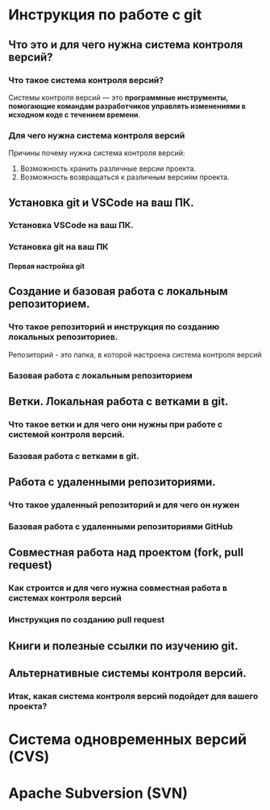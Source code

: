 # Инструкция по работе с git

## Что это и для чего нужна система контроля версий?

### Что такое система контроля версий?
Системы контроля версий — это **программные инструменты, помогающие командам разработчиков управлять изменениями в исходном коде с течением времени**.

### Для чего нужна система контроля версий
Причины почему нужна система контроля версий:
1. Возможность хранить различные версии проекта.
2. Возможность возвращаться к различным версиям проекта.

## Установка git и VSCode на ваш ПК.

### Установка VSCode на ваш ПК.

### Установка git на ваш ПК

#### Первая настройка git

## Создание и базовая работа с локальным репозиторием.

### Что такое репозиторий и инструкция по созданию локальных репозиториев.
Репозиторий - это папка, в которой настроена система контроля версий

### Базовая работа с локальным репозиторием

## Ветки. Локальная работа с ветками в git.

### Что такое ветки и для чего они нужны при работе с системой контроля версий.

### Базовая работа с ветками в git.

## Работа с удаленными репозиториями.

### Что такое удаленный репозиторий и для чего он нужен

### Базовая работа с удаленными репозиториями GitHub

## Совместная работа над проектом (fork, pull request)

### Как строится и для чего нужна совместная работа в системах контроля версий

### Инструкция по созданию pull request

## Книги и полезные ссылки по изучению git.

## Альтернативные системы контроля версий.

### Итак, какая система контроля версий подойдет для вашего проекта?

# Система одновременных версий (CVS)

# Apache Subversion (SVN)

